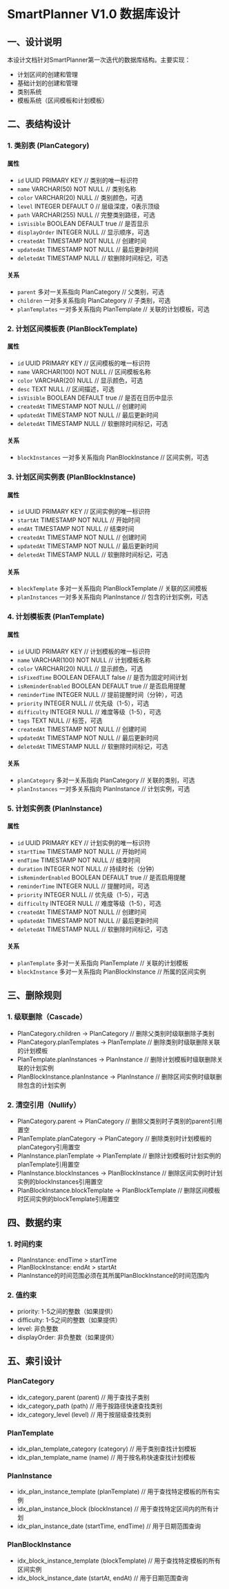 # SmartPlanner V1.0 数据库设计

## 一、设计说明
本设计文档针对SmartPlanner第一次迭代的数据库结构。主要实现：
- 计划区间的创建和管理
- 基础计划的创建和管理
- 类别系统
- 模板系统（区间模板和计划模板）

## 二、表结构设计

### 1. 类别表 (PlanCategory)

#### 属性
- `id` UUID PRIMARY KEY  // 类别的唯一标识符
- `name` VARCHAR(50) NOT NULL  // 类别名称
- `color` VARCHAR(20) NULL  // 类别颜色，可选
- `level` INTEGER DEFAULT 0  // 层级深度，0表示顶级
- `path` VARCHAR(255) NULL  // 完整类别路径，可选
- `isVisible` BOOLEAN DEFAULT true  // 是否显示
- `displayOrder` INTEGER NULL  // 显示顺序，可选
- `createdAt` TIMESTAMP NOT NULL  // 创建时间
- `updatedAt` TIMESTAMP NOT NULL  // 最后更新时间
- `deletedAt` TIMESTAMP NULL  // 软删除时间标记，可选

#### 关系
- `parent` 多对一关系指向 PlanCategory  // 父类别，可选
- `children` 一对多关系指向 PlanCategory  // 子类别，可选
- `planTemplates` 一对多关系指向 PlanTemplate  // 关联的计划模板，可选

### 2. 计划区间模板表 (PlanBlockTemplate)

#### 属性
- `id` UUID PRIMARY KEY  // 区间模板的唯一标识符
- `name` VARCHAR(100) NOT NULL  // 区间模板名称
- `color` VARCHAR(20) NULL  // 显示颜色，可选
- `desc` TEXT NULL  // 区间描述，可选
- `isVisible` BOOLEAN DEFAULT true  // 是否在日历中显示
- `createdAt` TIMESTAMP NOT NULL  // 创建时间
- `updatedAt` TIMESTAMP NOT NULL  // 最后更新时间
- `deletedAt` TIMESTAMP NULL  // 软删除时间标记，可选

#### 关系
- `blockInstances` 一对多关系指向 PlanBlockInstance  // 区间实例，可选

### 3. 计划区间实例表 (PlanBlockInstance)

#### 属性
- `id` UUID PRIMARY KEY  // 区间实例的唯一标识符
- `startAt` TIMESTAMP NOT NULL  // 开始时间
- `endAt` TIMESTAMP NOT NULL  // 结束时间
- `createdAt` TIMESTAMP NOT NULL  // 创建时间
- `updatedAt` TIMESTAMP NOT NULL  // 最后更新时间
- `deletedAt` TIMESTAMP NULL  // 软删除时间标记，可选

#### 关系
- `blockTemplate` 多对一关系指向 PlanBlockTemplate  // 关联的区间模板
- `planInstances` 一对多关系指向 PlanInstance  // 包含的计划实例，可选

### 4. 计划模板表 (PlanTemplate)

#### 属性
- `id` UUID PRIMARY KEY  // 计划模板的唯一标识符
- `name` VARCHAR(100) NOT NULL  // 计划模板名称
- `color` VARCHAR(20) NULL  // 显示颜色，可选
- `isFixedTime` BOOLEAN DEFAULT false  // 是否为固定时间计划
- `isReminderEnabled` BOOLEAN DEFAULT true  // 是否启用提醒
- `reminderTime` INTEGER NULL  // 提前提醒时间（分钟），可选
- `priority` INTEGER NULL  // 优先级（1-5），可选
- `difficulty` INTEGER NULL  // 难度等级（1-5），可选
- `tags` TEXT NULL  // 标签，可选
- `createdAt` TIMESTAMP NOT NULL  // 创建时间
- `updatedAt` TIMESTAMP NOT NULL  // 最后更新时间
- `deletedAt` TIMESTAMP NULL  // 软删除时间标记，可选

#### 关系
- `planCategory` 多对一关系指向 PlanCategory  // 关联的类别，可选
- `planInstances` 一对多关系指向 PlanInstance  // 计划实例，可选

### 5. 计划实例表 (PlanInstance)

#### 属性
- `id` UUID PRIMARY KEY  // 计划实例的唯一标识符
- `startTime` TIMESTAMP NOT NULL  // 开始时间
- `endTime` TIMESTAMP NOT NULL  // 结束时间
- `duration` INTEGER NOT NULL  // 持续时长（分钟）
- `isReminderEnabled` BOOLEAN DEFAULT true  // 是否启用提醒
- `reminderTime` INTEGER NULL  // 提醒时间，可选
- `priority` INTEGER NULL  // 优先级（1-5），可选
- `difficulty` INTEGER NULL  // 难度等级（1-5），可选
- `createdAt` TIMESTAMP NOT NULL  // 创建时间
- `updatedAt` TIMESTAMP NOT NULL  // 最后更新时间
- `deletedAt` TIMESTAMP NULL  // 软删除时间标记，可选

#### 关系
- `planTemplate` 多对一关系指向 PlanTemplate  // 关联的计划模板
- `blockInstance` 多对一关系指向 PlanBlockInstance  // 所属的区间实例

## 三、删除规则

### 1. 级联删除（Cascade）
- PlanCategory.children -> PlanCategory  // 删除父类别时级联删除子类别
- PlanCategory.planTemplates -> PlanTemplate  // 删除类别时级联删除关联的计划模板
- PlanTemplate.planInstances -> PlanInstance  // 删除计划模板时级联删除关联的计划实例
- PlanBlockInstance.planInstance -> PlanInstance  // 删除区间实例时级联删除包含的计划实例

### 2. 清空引用（Nullify）
- PlanCategory.parent -> PlanCategory  // 删除父类别时子类别的parent引用置空
- PlanTemplate.planCategory -> PlanCategory  // 删除类别时计划模板的planCategory引用置空
- PlanInstance.planTemplate -> PlanTemplate  // 删除计划模板时计划实例的planTemplate引用置空
- PlanInstance.blockInstances -> PlanBlockInstance  // 删除区间实例时计划实例的blockInstances引用置空
- PlanBlockInstance.blockTemplate -> PlanBlockTemplate  // 删除区间模板时区间实例的blockTemplate引用置空

## 四、数据约束

### 1. 时间约束
- PlanInstance: endTime > startTime
- PlanBlockInstance: endAt > startAt
- PlanInstance的时间范围必须在其所属PlanBlockInstance的时间范围内

### 2. 值约束
- priority: 1-5之间的整数（如果提供）
- difficulty: 1-5之间的整数（如果提供）
- level: 非负整数
- displayOrder: 非负整数（如果提供）

## 五、索引设计

### PlanCategory
- idx_category_parent (parent)  // 用于查找子类别
- idx_category_path (path)  // 用于按路径快速查找类别
- idx_category_level (level)  // 用于按层级查找类别

### PlanTemplate
- idx_plan_template_category (category)  // 用于类别查找计划模板
- idx_plan_template_name (name)  // 用于按名称快速查找计划模板

### PlanInstance
- idx_plan_instance_template (planTemplate)  // 用于查找特定模板的所有实例
- idx_plan_instance_block (blockInstance)  // 用于查找特定区间内的所有计划
- idx_plan_instance_date (startTime, endTime)  // 用于日期范围查询

### PlanBlockInstance
- idx_block_instance_template (blockTemplate)  // 用于查找特定模板的所有区间实例
- idx_block_instance_date (startAt, endAt)  // 用于日期范围查询

